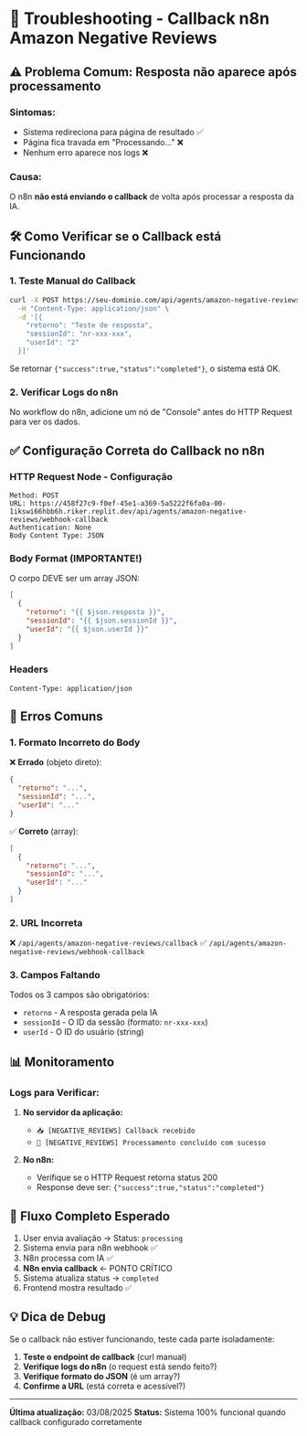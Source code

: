 # 🔧 Troubleshooting - Callback n8n Amazon Negative Reviews

## ⚠️ Problema Comum: Resposta não aparece após processamento

### Sintomas:
- Sistema redireciona para página de resultado ✅
- Página fica travada em "Processando..." ❌
- Nenhum erro aparece nos logs ❌

### Causa:
O n8n **não está enviando o callback** de volta após processar a resposta da IA.

## 🛠️ Como Verificar se o Callback está Funcionando

### 1. Teste Manual do Callback
```bash
curl -X POST https://seu-dominio.com/api/agents/amazon-negative-reviews/webhook-callback \
  -H "Content-Type: application/json" \
  -d '[{
    "retorno": "Teste de resposta",
    "sessionId": "nr-xxx-xxx",
    "userId": "2"
  }]'
```

Se retornar `{"success":true,"status":"completed"}`, o sistema está OK.

### 2. Verificar Logs do n8n
No workflow do n8n, adicione um nó de "Console" antes do HTTP Request para ver os dados.

## ✅ Configuração Correta do Callback no n8n

### HTTP Request Node - Configuração
```
Method: POST
URL: https://458f27c9-f0ef-45e1-a369-5a5222f6fa0a-00-1ikswi66hbb6h.riker.replit.dev/api/agents/amazon-negative-reviews/webhook-callback
Authentication: None
Body Content Type: JSON
```

### Body Format (IMPORTANTE!)
O corpo DEVE ser um array JSON:
```json
[
  {
    "retorno": "{{ $json.resposta }}",
    "sessionId": "{{ $json.sessionId }}",
    "userId": "{{ $json.userId }}"
  }
]
```

### Headers
```
Content-Type: application/json
```

## 🚨 Erros Comuns

### 1. Formato Incorreto do Body
❌ **Errado** (objeto direto):
```json
{
  "retorno": "...",
  "sessionId": "...",
  "userId": "..."
}
```

✅ **Correto** (array):
```json
[
  {
    "retorno": "...",
    "sessionId": "...",
    "userId": "..."
  }
]
```

### 2. URL Incorreta
❌ `/api/agents/amazon-negative-reviews/callback`
✅ `/api/agents/amazon-negative-reviews/webhook-callback`

### 3. Campos Faltando
Todos os 3 campos são obrigatórios:
- `retorno` - A resposta gerada pela IA
- `sessionId` - O ID da sessão (formato: `nr-xxx-xxx`)
- `userId` - O ID do usuário (string)

## 📊 Monitoramento

### Logs para Verificar:
1. **No servidor da aplicação:**
   - `📥 [NEGATIVE_REVIEWS] Callback recebido`
   - `🎉 [NEGATIVE_REVIEWS] Processamento concluído com sucesso`

2. **No n8n:**
   - Verifique se o HTTP Request retorna status 200
   - Response deve ser: `{"success":true,"status":"completed"}`

## 🔄 Fluxo Completo Esperado

1. User envia avaliação → Status: `processing`
2. Sistema envia para n8n webhook ✅
3. N8n processa com IA ✅
4. **N8n envia callback** ← PONTO CRÍTICO
5. Sistema atualiza status → `completed`
6. Frontend mostra resultado ✅

## 💡 Dica de Debug

Se o callback não estiver funcionando, teste cada parte isoladamente:

1. **Teste o endpoint de callback** (curl manual)
2. **Verifique logs do n8n** (o request está sendo feito?)
3. **Verifique formato do JSON** (é um array?)
4. **Confirme a URL** (está correta e acessível?)

---

**Última atualização:** 03/08/2025
**Status:** Sistema 100% funcional quando callback configurado corretamente